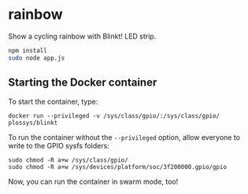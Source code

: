 # rainbow

Show a cycling rainbow with Blinkt! LED strip.

```bash
npm install
sudo node app.js
```

## Starting the Docker container

To start the container, type:

```
docker run --privileged -v /sys/class/gpio/:/sys/class/gpio/ plossys/blinkt
```

To run the container without the `--privileged` option, allow everyone to write to the GPIO sysfs folders:

```
sudo chmod -R a+w /sys/class/gpio/
sudo chmod -R a+w /sys/devices/platform/soc/3f200000.gpio/gpio
```

Now, you can run the container in swarm mode, too!
